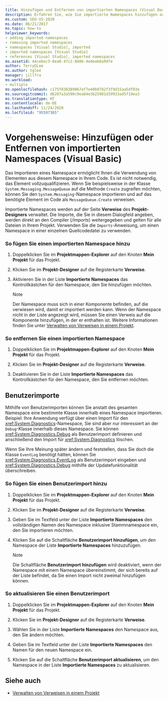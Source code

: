 ```yaml
---
title: Hinzufügen und Entfernen von importierten Namespaces (Visual Basic)
description: Erfahren Sie, wie Sie importierte Namespaces hinzufügen oder entfernen und Benutzerimporte hinzufügen oder entfernen.
ms.custom: SEO-VS-2020
ms.date: 06/21/2017
ms.topic: how-to
helpviewer_keywords:
- adding imported namespaces
- removing imported namespaces
- namespaces [Visual Studio], imported
- imported namespaces [Visual Studio]
- references [Visual Studio], imported namespaces
ms.assetid: 44cebec3-0ea0-47c2-8406-4edeab6a997e
author: TerryGLee
ms.author: tglee
manager: jillfra
ms.workload:
- multiple
ms.openlocfilehash: c175f838389067ef7e40b07d2f3f9d15aa5df03e
ms.sourcegitcommit: d6207a3a590c9ea84e3b25981d39933ad5f19ea3
ms.translationtype: HT
ms.contentlocale: de-DE
ms.lasthandoff: 11/24/2020
ms.locfileid: "95597365"
---
```

# <a name="how-to-add-or-remove-imported-namespaces-visual-basic"></a>Vorgehensweise: Hinzufügen oder Entfernen von importierten Namespaces (Visual Basic)

Das Importieren eines Namespace ermöglicht Ihnen die Verwendung von Elementen aus diesem Namespace in Ihrem Code. Es ist nicht notwendig, das Element vollzuqualifizieren. Wenn Sie beispielsweise in der Klasse `System.Messaging.MessageQueue` auf die Methode `Create` zugreifen möchten, können Sie den `System.Messaging`-Namespace importieren und auf das benötigte Element im Code als `MessageQueue.Create` verweisen.

Importierte Namespaces werden auf der Seite **Verweise** des **Projekt-Designers** verwaltet. Die Importe, die Sie in diesem Dialogfeld angeben, werden direkt an den Compiler (*/imports*) weitergegeben und gelten für alle Dateien in Ihrem Projekt. Verwenden Sie die `Imports`-Anweisung, um einen Namespace in einer einzelnen Quellcodedatei zu verwenden.

### <a name="to-add-an-imported-namespace"></a>So fügen Sie einen importierten Namespace hinzu

1. Doppelklicken Sie im **Projektmappen-Explorer** auf den Knoten **Mein Projekt** für das Projekt.

2. Klicken Sie im **Projekt-Designer** auf die Registerkarte **Verweise**.

3. Aktivieren Sie in der Liste **Importierte Namespaces** das Kontrollkästchen für den Namespace, den Sie hinzufügen möchten.

    > [!NOTE]
    > Der Namespace muss sich in einer Komponente befinden, auf die verwiesen wird, damit er importiert werden kann. Wenn der Namespace nicht in der Liste angezeigt wird, müssen Sie einen Verweis auf die Komponente hinzufügen, in der er enthalten ist. Weitere Informationen finden Sie unter [Verwalten von Verweisen in einem Projekt](managing-references-in-a-project.md).

### <a name="to-remove-an-imported-namespace"></a>So entfernen Sie einen importierten Namespace

1. Doppelklicken Sie im **Projektmappen-Explorer** auf den Knoten **Mein Projekt** für das Projekt.

2. Klicken Sie im **Projekt-Designer** auf die Registerkarte **Verweise**.

3. Deaktivieren Sie in der Liste **Importierte Namespaces** das Kontrollkästchen für den Namespace, den Sie entfernen möchten.

## <a name="user-imports"></a>Benutzerimporte
Mithilfe von Benutzerimporten können Sie anstatt des gesamten Namespace eine bestimmte Klasse innerhalb eines Namespace importieren. Beispiel: Ihre Anwendung verfügt über einen Import für den <xref:System.Diagnostics>-Namespace, Sie sind aber nur interessiert an der `Debug`-Klasse innerhalb dieses Namespace. Sie können <xref:System.Diagnostics.Debug> als Benutzerimport definieren und anschließend den Import für <xref:System.Diagnostics> löschen.

Wenn Sie Ihre Meinung später ändern und feststellen, dass Sie doch die Klasse `EventLog` benötigt hätten, können Sie <xref:System.Diagnostics.EventLog> als Benutzerimport eingeben und <xref:System.Diagnostics.Debug> mithilfe der Updatefunktionalität überschreiben.

### <a name="to-add-a-user-import"></a>So fügen Sie einen Benutzerimport hinzu

1. Doppelklicken Sie im **Projektmappen-Explorer** auf den Knoten **Mein Projekt** für das Projekt.

2. Klicken Sie im **Projekt-Designer** auf die Registerkarte **Verweise**.

3. Geben Sie im Textfeld unter der Liste **Importierte Namespaces** den vollständigen Namen des Namespace inklusive Stammnamespace ein, den Sie importieren möchten.

4. Klicken Sie auf die Schaltfläche **Benutzerimport hinzufügen**, um den Namespace der Liste **Importierte Namespaces** hinzuzufügen.

    > [!NOTE]
    > Die Schaltfläche **Benutzerimport hinzufügen** wird deaktiviert, wenn der Namespace mit einem Namespace übereinstimmt, der sich bereits auf der Liste befindet, da Sie einen Import nicht zweimal hinzufügen können.

### <a name="to-update-a-user-import"></a>So aktualisieren Sie einen Benutzerimport

1. Doppelklicken Sie im **Projektmappen-Explorer** auf den Knoten **Mein Projekt** für das Projekt.

2. Klicken Sie im **Projekt-Designer** auf die Registerkarte **Verweise**.

3. Wählen Sie in der Liste **Importierte Namespaces** den Namespace aus, den Sie ändern möchten.

4. Geben Sie im Textfeld unter der Liste **Importierte Namespaces** den Namen für den neuen Namespace ein.

5. Klicken Sie auf die Schaltfläche **Benutzerimport aktualisieren**, um den Namespace in der Liste **Importierte Namespaces** zu aktualisieren.

## <a name="see-also"></a>Siehe auch

- [Verwalten von Verweisen in einem Projekt](../ide/managing-references-in-a-project.md)
